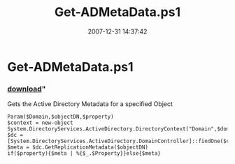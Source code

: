 ﻿---
pid:            94
parent:         0
children:       
poster:         BSonPosh
title:          Get-ADMetaData.ps1
date:           2007-12-31 14:37:42
format:         posh
---

# Get-ADMetaData.ps1

### [download](94.ps1)"

Gets the Active Directory Metadata for a specified Object

```posh
Param($Domain,$objectDN,$property)
$context = new-object System.DirectoryServices.ActiveDirectory.DirectoryContext("Domain",$domain)
$dc = [System.DirectoryServices.ActiveDirectory.DomainController]::findOne($context) 
$meta = $dc.GetReplicationMetadata($objectDN)
if($property){$meta | %{$_.$Property}}else{$meta}
```
